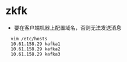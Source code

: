 # zkfk

- 要在客户端机器上配置域名，否则无法发送消息

```shell
  vim /etc/hosts
  10.61.158.29 kafka1
  10.61.158.29 kafka2
  10.61.158.29 kafka3
```
